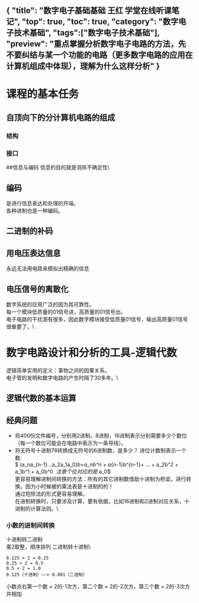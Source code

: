 {
"title": "数字电子基础基础 王红 学堂在线听课笔记",
"top": true,
"toc": true,
"category": "数字电子技术基础",
"tags":["数字电子技术基础"],
"preview": "重点掌握分析数字电子电路的方法，先不要纠结与某一个功能的电路（更多数字电路的应用在计算机组成中体现），理解为什么这样分析"
}
---
# 课程的基本任务
## 自顶向下的分计算机电路的组成
### 结构
### 接口
##信息与编码
信息的目的就是消除不确定性\
## 编码
是进行信息表达和处理的开端。\
各种进制也是一种编码。
##  二进制的补码
## 用电压表达信息
永远无法用电路来模拟出精确的信息
## 电压信号的离散化
数字系统的应用广泛的因为其可靠性。\
每一个模块低质量的01信号进，高质量的01信号出。\
电子电路的干扰源有很多，因此数字模块接受低质量01信号，输出高质量01信号很重要了。\
# 数字电路设计和分析的工具-逻辑代数
逻辑简单实用的定义：事物之间的因果关系。\
电子管的发明和数字电路的产生时隔了30多年。\
## 逻辑代数的基本运算
## 经典问题
- 将400份文件编号，分别用2进制，8进制，16进制表示分别需要多少个数位（每一个数位可能会在电路中表示为一条导线）。
- 将无符号十进制78转换成无符号的6进制数，是多少？
进位计数制表示一个数:\
$ (a_na_{n-1}...a_2a_1a_0)_b=a_nb^n + a_{n-1}b^{n-1}+ ... + a_2b^2 + a_1b^1 + a_0b^0 $\
注意个位对应的是$ a_0$\
更容易理解进制间转换的方法：所有的其它进制数借助十进制为桥梁，进行转换。因为小时候被的乘法表是十进制的的！\
通过短除法的形式更容易理解。\
在进制转换时，只要涉及计算，要有依据，比如16进制和2进制对应关系，十进制的计算法则。\
### 小数的进制间转换
十进制转二进制\
乘2取整，顺序排列
二进制转十进制\
```
0.125 × 2 = 0.25
0.25 × 2 = 0.5
0.5 × 2 = 1.0
0.125（十进制）——> 0.001（二进制）
```
小数点右第一个数 × 2的-1次方，第二个数 × 2的-2次方，第三个数 × 2的-3次方并相加
